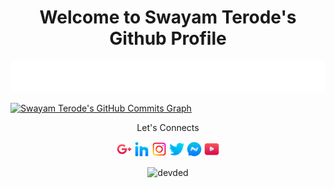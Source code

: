 
<div align="center">
  
# Welcome to Swayam Terode's Github Profile <!--<img src="https://raw.githubusercontent.com/ABSphreak/ABSphreak/master/gifs/Hi.gif" width="10px"> --> <br>
    
<img src="https://github.com/swayamterode/swayamterode/blob/main/Gif%20and%20more/Readme%20Header.svg" alt="Here is a little bit about me!"> <br>

</div>

<a href="http://www.github.com/swayamterode"><img src="https://activity-graph.herokuapp.com/graph?username=swayamterode&bg_color=0d1117&color=ffffff&line=0891b2&point=ffffff&area_color=000000&area=true&hide_border=true&custom_title=Swayam's%20Commits%20Graph" alt="Swayam Terode's GitHub Commits Graph" /></a>

<p align="left">
</p>

<!-- ************************SKILLS**************************
### Skills

<p align="left">
  <a href="https://docs.microsoft.com/en-us/cpp/?view=msvc-170" target="_blank" rel="noreferrer"><img src="https://raw.githubusercontent.com/danielcranney/readme-generator/main/public/icons/skills/c-colored.svg" width="36" height="36" alt="C" /></a>
  <a href="https://docs.microsoft.com/en-us/cpp/?view=msvc-170" target="_blank" rel="noreferrer"><img src="https://raw.githubusercontent.com/danielcranney/readme-generator/main/public/icons/skills/cplusplus-colored.svg" width="36" height="36" alt="C++" /></a>
  <a href="https://developer.mozilla.org/en-US/docs/Web/JavaScript" target="_blank" rel="noreferrer"><img src="https://raw.githubusercontent.com/danielcranney/readme-generator/main/public/icons/skills/javascript-colored.svg" width="36" height="36" alt="JavaScript" /></a>
  <a href="https://developer.mozilla.org/en-US/docs/Glossary/HTML5" target="_blank" rel="noreferrer"><img src="https://raw.githubusercontent.com/danielcranney/readme-generator/main/public/icons/skills/html5-colored.svg" width="36" height="36" alt="HTML5" /></a>
  <a href="https://reactjs.org/" target="_blank" rel="noreferrer"><img src="https://raw.githubusercontent.com/danielcranney/readme-generator/main/public/icons/skills/react-colored.svg" width="36" height="36" alt="React" /></a>
  <a href="https://nodejs.org/en/" target="_blank" rel="noreferrer"><img src="https://raw.githubusercontent.com/danielcranney/readme-generator/main/public/icons/skills/nodejs-colored.svg" width="36" height="36" alt="NodeJS" /></a>
  </p>
*****************************************************************************************************************************************************************
-->

<!--
## 💬 About

I am a Second Year B.Tech student, studying **Information Technology** at **Savitribai Phule Pune University (SPPU)** who is passionate about Programming, and open source :octocat:, I love to learn and contribute in any and every possible way.

<!-- ## 🌱 I’m currently learning Web Developement

I am exploring and learning more things in the domain of Web Development. I am focusing more to do end to end projects on Web Development.

## 🛠  Languages and Tools

<p align="left">

![C++](https://img.shields.io/badge/-C++-181717?style=flat&logo=c)
![HTML5](https://img.shields.io/badge/-HTML5-181717?style=flat&logo=html5&logoColor=white)
![JavaScript](https://img.shields.io/badge/-JavaScript-181717?style=flat&logo=javascript)
![Git](https://img.shields.io/badge/-Git-181717?style=flat&logo=git)
![GitHub](https://img.shields.io/badge/-GitHub-181717?style=flat&logo=github)
<!---
<img src="https://media3.giphy.com/media/ln7z2eWriiQAllfVcn/200w.webp" width="40"> <img src="https://i.giphy.com/media/LMt9638dO8dftAjtco/200.webp" width="40"><img src="https://i.giphy.com/media/eNAsjO55tPbgaor7ma/200w.webp" width="40"><img src="https://i.giphy.com/media/KzJkzjggfGN5Py6nkT/200.webp" width="40"><img src="https://i.giphy.com/media/IdyAQJVN2kVPNUrojM/200.webp" width="40"><br><br>
--->  
<!--
</p>

*****************************************************************************************************************************************

## 📊 Github stats

<details>
<summary>Open/Close</summary>

 <!--- 
[![GitHub Streak](http://github-readme-streak-stats.herokuapp.com?user=swayamterode&theme=onedark_duo&hide_border=true&background=1F222E&ring=F8D866&fire=FF8900&sideNums=F8D866&sideLabels=DDDDDD&dates=FF8323)](https://git.io/streak-stats)

<a href="https://github.com/anuraghazra/github-readme-stats"><img alt="Swayam Terode's Top Languages" src="https://github-readme-stats.vercel.app/api/top-langs/?username=swayamterode&langs_count=8&layout=compact&theme=react&hide_border=true&bg_color=1F222E&title_color=F8D866&icon_color=F8D866" height="192px"/></a>
 
<!-- <b>Note:</b> Top languages is only a metric of the languages my public code consists of and doesn't reflect experience or skill level.-->
 
<!--- ********************GRAPH****************
 <img alt="Swayam Terode's Activity Graph" src="https://activity-graph.herokuapp.com/graph?username=swayamterode&bg_color=1F222E&color=F8D866&line=36BCF7FF&point=FFFFFF&hide_border=true" /></a>
</details> 

https://github.com/ashutosh00710/github-readme-activity-graph 
*****************************************************************************************************************************************************************
-->
 
<div align="center">

Let's Connects

[![Gmail Badge](https://github.com/swayamterode/Codes/blob/main/DEV/social/google.png)](mailto:swayamterodex@gmail.com "Connect via Email")
[![Linkedin Badge](https://github.com/swayamterode/Codes/blob/main/DEV/social/linkedin.png)](https://www.linkedin.com/in/swayamterode/ "Connect on LinkedIn")
[![Instagram Badge](https://github.com/swayamterode/Codes/blob/main/DEV/social/instagram.png)](https://m.me/swayamterode "Connect on Instagram")
[![Twitter Badge](https://github.com/swayamterode/Codes/blob/main/DEV/social/twitter.png)](https://twitter.com/intent/follow?screen_name=swayamterode "Follow on Twitter")
[![Messenger Badge](https://github.com/swayamterode/Codes/blob/main/DEV/social/messenger.png)](https://m.me/terodeswayam "Connect on Facebook")
[![Youtube](https://github.com/swayamterode/Codes/blob/main/DEV/social/youtube.png)](https://www.youtube.com/c/ProdSwym)

</div>

<!---
### Socials 
*****************************************************************************************************************************************************************
<p align="left">
<a href="https://discord.com/users/swayamterode" target="_blank" rel="noreferrer"><img src="https://raw.githubusercontent.com/danielcranney/readme-generator/main/public/icons/socials/discord.svg" width="32" height="32" /></a>
<a href="https://www.facebook.com/terodeswayam" target="_blank" rel="noreferrer"><img src="https://raw.githubusercontent.com/danielcranney/readme-generator/main/public/icons/socials/facebook.svg" width="32" height="32" /></a>
    <a href="https://www.github.com/swayamterode" target="_blank" rel="noreferrer"><img src="https://raw.githubusercontent.com/danielcranney/readme-generator/main/public/icons/socials/github.svg" width="32" height="32" /></a>
    <a href="http://www.instagram.com/swayamterode" target="_blank" rel="noreferrer"><img src="https://raw.githubusercontent.com/danielcranney/readme-generator/main/public/icons/socials/instagram.svg" width="32" height="32" /><
      <a href="https://www.linkedin.com/in/Swayam Terode" target="_blank" rel="noreferrer"><img src="https://raw.githubusercontent.com/danielcranney/readme-generator/main/public/icons/socials/linkedin.svg" width="32" height="32" /></a>
 <a href="https://www.stackoverflow.com/users/17312962/swayam-terode" target="_blank" rel="noreferrer"><img src="https://raw.githubusercontent.com/danielcranney/readme-generator/main/public/icons/socials/stackoverflow.svg" width="32" height="32" /></a>
 <a href="https://www.twitter.com/Swayam Terode" target="_blank" rel="noreferrer"><img src="https://raw.githubusercontent.com/danielcranney/readme-generator/main/public/icons/socials/twitter.svg" width="32" height="32" /></a>
<a href="https://www.youtube.com/c/ProdSwym" target="_blank" rel="noreferrer"><img src="https://raw.githubusercontent.com/danielcranney/readme-generator/main/public/icons/socials/youtube.svg" width="32" height="32" />
*****************************************************************************************************************************************************************
-->   

<div align="center">
  
  <img src="https://komarev.com/ghpvc/?username=swayamterode" alt="devded" />

</div>
